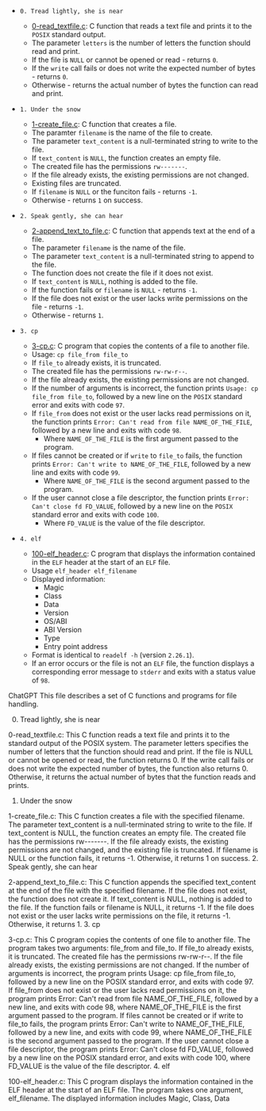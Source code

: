 * `0. Tread lightly, she is near`
  * [0-read_textfile.c](./0-read_textfile.c): C function that reads a text file and
  prints it to the `POSIX` standard output.
  * The parameter `letters` is the number of letters the function should read and print.
  * If the file is `NULL` or cannot be opened or read - returns `0`.
  * If the `write` call fails or does not write the expected number of bytes - returns `0`.
  * Otherwise - returns the actual number of bytes the function can read and print.

* `1. Under the snow`
  * [1-create_file.c](./1-create_file.c): C function that creates a file.
  * The paramter `filename` is the name of the file to create.
  * The parameter `text_content` is a null-terminated string to write to the file.
  * If `text_content` is `NULL`, the function creates an empty file.
  * The created file has the permissions `rw-------`.
  * If the file already exists, the existing permissions are not changed.
  * Existing files are truncated.
  * If `filename` is `NULL` or the funciton fails - returns `-1`.
  * Otherwise - returns `1` on success.

* `2. Speak gently, she can hear`
  * [2-append_text_to_file.c](./2-append_text_to_file.c): C function that appends text at
  the end of a file.
  * The parameter `filename` is the name of the file.
  * The parameter `text_content` is a null-terminated string to append to the file.
  * The function does not create the file if it does not exist.
  * If `text_content` is `NULL`, nothing is added to the file.
  * If the function fails or `filename` is `NULL` - returns `-1`.
  * If the file does not exist or the user lacks write permissions on the file - returns `-1`.
  * Otherwise - returns `1`.

* `3. cp`
  * [3-cp.c](./3-cp.c): C program that copies the contents of a file to another file.
  * Usage: `cp file_from file_to`
  * If `file_to` already exists, it is truncated.
  * The created file has the permissions `rw-rw-r--`.
  * If the file already exists, the existing permissions are not changed.
  * If the number of arguments is incorrect, the function prints `Usage: cp file_from
  file_to`, followed by a new line on the `POSIX` standard error and exits with code `97`.
  * If `file_from` does not exist or the user lacks read permissions on it,
  the function prints `Error: Can't read from file NAME_OF_THE_FILE`, followed by a new
  line and exits with code `98`.
    * Where `NAME_OF_THE_FILE` is the first argument passed to the program.
  * If files cannot be created or if `write` to `file_to` fails, the function prints
  `Error: Can't write to NAME_OF_THE_FILE`, followed by a new line and exits with code `99`.
    * Where `NAME_OF_THE_FILE` is the second argument passed to the program.
  * If the user cannot close a file descriptor, the function prints `Error:
  Can't close fd FD_VALUE`, followed by a new line on the `POSIX` standard
  error and exits with code `100`.
    * Where `FD_VALUE` is the value of the file descriptor.

* `4. elf`
  * [100-elf_header.c](./100-elf_header.c): C program that displays the information contained
  in the `ELF` header at the start of an `ELF` file.
  * Usage `elf_header elf_filename`
  * Displayed information:
    * Magic
    * Class
    * Data
    * Version
    * OS/ABI
    * ABI Version
    * Type
    * Entry point address
  * Format is identical to `readelf -h` (version `2.26.1`).
  * If an error occurs or the file is not an `ELF` file, the function displays a
  corresponding error message to `stderr` and exits with a status value of `98`.

ChatGPT
This file describes a set of C functions and programs for file handling.

0. Tread lightly, she is near

0-read_textfile.c: This C function reads a text file and prints it to the standard output of the POSIX system. The parameter letters specifies the number of letters that the function should read and print. If the file is NULL or cannot be opened or read, the function returns 0. If the write call fails or does not write the expected number of bytes, the function also returns 0. Otherwise, it returns the actual number of bytes that the function reads and prints.
1. Under the snow

1-create_file.c: This C function creates a file with the specified filename. The parameter text_content is a null-terminated string to write to the file. If text_content is NULL, the function creates an empty file. The created file has the permissions rw-------. If the file already exists, the existing permissions are not changed, and the existing file is truncated. If filename is NULL or the function fails, it returns -1. Otherwise, it returns 1 on success.
2. Speak gently, she can hear

2-append_text_to_file.c: This C function appends the specified text_content at the end of the file with the specified filename. If the file does not exist, the function does not create it. If text_content is NULL, nothing is added to the file. If the function fails or filename is NULL, it returns -1. If the file does not exist or the user lacks write permissions on the file, it returns -1. Otherwise, it returns 1.
3. cp

3-cp.c: This C program copies the contents of one file to another file. The program takes two arguments: file_from and file_to. If file_to already exists, it is truncated. The created file has the permissions rw-rw-r--. If the file already exists, the existing permissions are not changed. If the number of arguments is incorrect, the program prints Usage: cp file_from file_to, followed by a new line on the POSIX standard error, and exits with code 97. If file_from does not exist or the user lacks read permissions on it, the program prints Error: Can't read from file NAME_OF_THE_FILE, followed by a new line, and exits with code 98, where NAME_OF_THE_FILE is the first argument passed to the program. If files cannot be created or if write to file_to fails, the program prints Error: Can't write to NAME_OF_THE_FILE, followed by a new line, and exits with code 99, where NAME_OF_THE_FILE is the second argument passed to the program. If the user cannot close a file descriptor, the program prints Error: Can't close fd FD_VALUE, followed by a new line on the POSIX standard error, and exits with code 100, where FD_VALUE is the value of the file descriptor.
4. elf

100-elf_header.c: This C program displays the information contained in the ELF header at the start of an ELF file. The program takes one argument, elf_filename. The displayed information includes Magic, Class, Data
